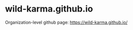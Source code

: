 wild-karma.github.io
=============================================

Organization-level github page: <https://wild-karma.github.io/>
